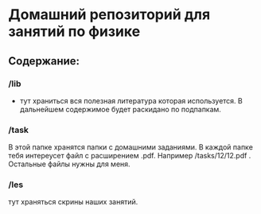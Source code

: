 # Домашний репозиторий для занятий по физике

## Содержание:

### /lib
 - тут храниться вся полезная литература которая используется. В дальнейшем содержимое будет раскидано по подпапкам.

### /task
 В этой папке хранятся папки с домашними заданиями. В каждой папке тебя интереусет файл с расширением .pdf. Например /tasks/12/12.pdf . Остальные файлы нужны для меня.

### /les 
тут храняться скрины наших занятий.
